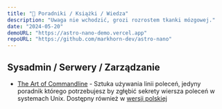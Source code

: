 ```yaml
---
title: "🧠 Poradniki / Książki / Wiedza"
description: "Uwaga nie wchodzić, grozi rozrostem tkanki mózgowej."
date: "2024-05-20"
demoURL: "https://astro-nano-demo.vercel.app"
repoURL: "https://github.com/markhorn-dev/astro-nano"
---
```


## Sysadmin / Serwery / Zarządzanie

- [The Art of Commandline](https://github.com/jlevy/the-art-of-command-line) - Sztuka używania linii poleceń, jedyny poradnik którego potrzebujesz by zgłębić sekrety wiersza poleceń w systemach Unix. Dostępny również w [wersji polskiej](https://github.com/jlevy/the-art-of-command-line/blob/master/README-pl.md)